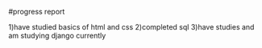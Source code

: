 #progress report

1)have studied basics of html and css
2)completed sql
3)have studies and am studying django currently
